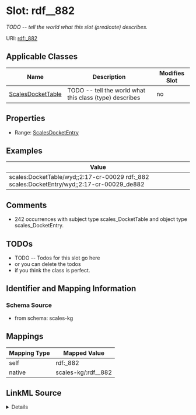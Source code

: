 

# Slot: rdf__882


_TODO -- tell the world what this slot (predicate) describes._





URI: [rdf:_882](http://www.w3.org/1999/02/22-rdf-syntax-ns#_882)



<!-- no inheritance hierarchy -->





## Applicable Classes

| Name | Description | Modifies Slot |
| --- | --- | --- |
| [ScalesDocketTable](../classes/ScalesDocketTable.md) | TODO -- tell the world what this class (type) describes |  no  |







## Properties

* Range: [ScalesDocketEntry](../classes/ScalesDocketEntry.md)






## Examples

| Value |
| --- |
| scales:DocketTable/wyd;;2:17-cr-00029 rdf:_882 scales:DocketEntry/wyd;;2:17-cr-00029_de882 |

## Comments

* 242 occurrences with subject type scales_DocketTable and object type scales_DocketEntry.

## TODOs

* TODO -- Todos for this slot go here
* or you can delete the todos
* if you think the class is perfect.

## Identifier and Mapping Information







### Schema Source


* from schema: scales-kg




## Mappings

| Mapping Type | Mapped Value |
| ---  | ---  |
| self | rdf:_882 |
| native | scales-kg/:rdf__882 |




## LinkML Source

<details>
```yaml
name: rdf__882
description: TODO -- tell the world what this slot (predicate) describes.
todos:
- TODO -- Todos for this slot go here
- or you can delete the todos
- if you think the class is perfect.
comments:
- 242 occurrences with subject type scales_DocketTable and object type scales_DocketEntry.
examples:
- value: scales:DocketTable/wyd;;2:17-cr-00029 rdf:_882 scales:DocketEntry/wyd;;2:17-cr-00029_de882
from_schema: scales-kg
rank: 1000
slot_uri: rdf:_882
alias: rdf__882
domain_of:
- scales_DocketTable
range: scales_DocketEntry

```
</details>
